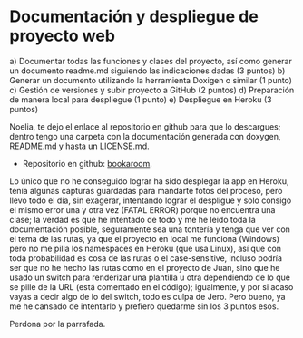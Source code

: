 # Documentación y despliegue de proyecto web


a) Documentar todas las funciones y clases del proyecto, así como generar un documento readme.md siguiendo las indicaciones dadas (3 puntos)
b) Generar un documento utilizando la herramienta Doxigen o similar (1 punto)
c) Gestión de versiones y subir proyecto a GitHub (2 puntos)
d) Preparación de manera local para despliegue (1 punto)
e) Despliegue en Heroku (3 puntos) 

Noelia, te dejo el enlace al repositorio en github para que lo descargues; dentro tengo una carpeta con la documentación generada con doxygen, README.md y hasta un LICENSE.md.

* Repositorio en github: [bookaroom](https://github.com/xio28/bookaroom).

Lo único que no he conseguido lograr ha sido desplegar la app en Heroku, tenía algunas capturas guardadas para mandarte fotos del proceso, pero llevo todo el día, sin exagerar, intentando lograr el despligue y solo consigo el mismo error una y otra vez (FATAL ERROR) porque no encuentra una clase; la verdad es que he intentado de todo y me he leido toda la documentación posible, seguramente sea una tontería y tenga que ver con el tema de las rutas, ya que el proyecto en local me funciona (Windows) pero no me pilla los namespaces en Heroku (que usa Linux), así que con toda probabilidad es cosa de las rutas o el case-sensitive, incluso podría ser que no he hecho las rutas como en el proyecto de Juan, sino que he usado un switch para renderizar una plantilla u otra dependiendo de lo que se pille de la URL (está comentado en el código); igualmente, y por si acaso vayas a decir algo de lo del switch, todo es culpa de Jero. Pero bueno, ya me he cansado de intentarlo y prefiero quedarme sin los 3 puntos esos.

Perdona por la parrafada.
